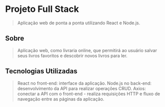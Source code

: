 # Projeto Full Stack

> Aplicação web de ponta a ponta utilizando React e Node.js.

## Sobre

> Aplicação web, como livraria online, que permitirá ao usuário salvar seus livros favoritos e descobrir novos livros para ler.

## Tecnologias Utilizadas

> React no front-end: interface da aplicação.
> Node.js no back-end: desenvolvimento da API para realizar operações CRUD.
> Axios: conectar a API com o front-end - realiza requisições HTTP e fluxo de navegação entre as páginas da aplicação.
